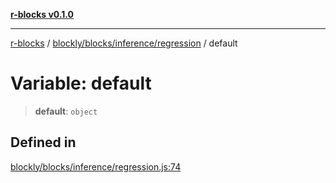[**r-blocks v0.1.0**](../../../../../README.md)

---

[r-blocks](../../../../../modules.md) / [blockly/blocks/inference/regression](../README.md) / default

# Variable: default

> **default**: `object`

## Defined in

[blockly/blocks/inference/regression.js:74](https://github.com/DhyeyMavani2003/r-blocks/blob/3c6fd2c845ebaab7af1ba61c432e0fe34ef7f334/src/pages/modules/blockly/blocks/inference/regression.js#L74)
